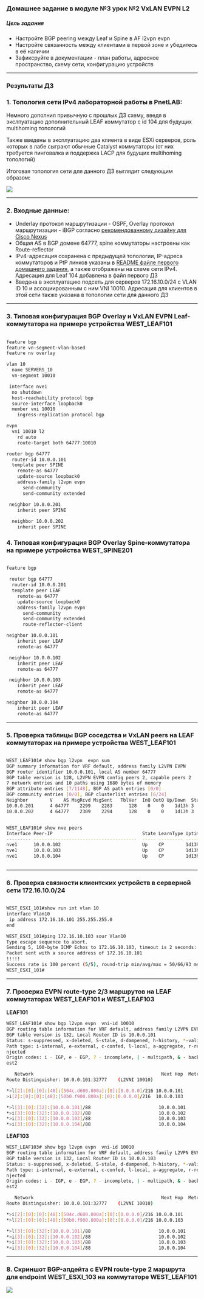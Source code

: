 ### Домашнее задание в модуле №3 урок №2 VxLAN EVPN L2

##### Цель задания
- Настройте BGP peering между Leaf и Spine в AF l2vpn evpn
- Настройте связанность между клиентами в первой зоне и убедитесь в её наличии
- Зафиксруйте в документации - план работы, адресное пространство, схему сети, конфигурацию устройств

---

### Результаты ДЗ

### **1. Топология сети IPv4 лабораторной работы в PnetLAB**:
 
 Немного дополнил привычную с прошлых ДЗ схему, введя в экслпуатацию дополнительный LEAF коммутатор с id 104 для будущих multihoming топологий
 
 Также введены в эксплуатацию два клиента в виде ESXi серверов, роль которых в лабе сыграют обычные Catalyst коммутаторы (от них требуется пинговалка и поддержка LACP для будущих multihoming топологий)
 
 Итоговая топология сети для данного ДЗ выглядит следующим образом:
 
 [<img src="WEST_DC_topology_for_VxLAN.JPG">](https://github.com/R0gerWilco/OTUS_DC/blob/main/Homework/Module3/Lesson02/WEST_DC_topology_for_VxLAN.JPG)


---

### **2. Входные данные**:

- Underlay протокол маршрутизации - OSPF, Overlay протокол маршрутизации - iBGP согласно [рекомендованному дизайну для Cisco Nexus](https://www.cisco.com/c/en/us/td/docs/dcn/whitepapers/cisco-vxlan-bgp-evpn-design-and-implementation-guide.html#IGPvseBGPUnderlay)
- Общая AS в BGP домене 64777, spine коммутаторы настроены как Route-reflector
- IPv4-адресация сохранена с предыдущей топологии,  IP-адреса коммутаторов и PtP линков указаны в [README файле первого домашнего задания](https://github.com/R0gerWilco/OTUS_DC/blob/main/Homework/Module1/Lesson03/README.md), а также отображены на схеме сети  IPv4. Адресация для Leaf 104 добавлена  в файл первого ДЗ
- Введена в эксплуатацию  подсеть для серверов 172.16.10.0/24 c VLAN ID 10 и ассоциированным с ним VNI 10010. Адресация для клиентов в этой сети также указана в топологии сети для данного ДЗ



---
### **3. Типовая конфигурация BGP Overlay и VxLAN EVPN Leaf-коммутатора на примере устройства WEST_LEAF101**
```bash

feature bgp
feature vn-segment-vlan-based
feature nv overlay

vlan 10
  name SERVERS_10
  vn-segment 10010

 interface nve1
  no shutdown
  host-reachability protocol bgp
  source-interface loopback0
  member vni 10010
    ingress-replication protocol bgp

evpn
  vni 10010 l2
    rd auto
    route-target both 64777:10010

router bgp 64777
  router-id 10.0.0.101
  template peer SPINE
    remote-as 64777
    update-source loopback0
    address-family l2vpn evpn
      send-community
      send-community extended

 neighbor 10.0.0.201
    inherit peer SPINE
 
  neighbor 10.0.0.202
    inherit peer SPINE
```

### **4. Типовая конфигурация BGP Overlay Spine-коммутатора на примере устройства WEST_SPINE201**
```bash

feature bgp

 router bgp 64777
  router-id 10.0.0.201
  template peer LEAF
    remote-as 64777
    update-source loopback0
    address-family l2vpn evpn
      send-community
      send-community extended
      route-reflector-client

neighbor 10.0.0.101
    inherit peer LEAF
    remote-as 64777

 neighbor 10.0.0.102
    inherit peer LEAF
    remote-as 64777

 neighbor 10.0.0.103
    inherit peer LEAF
    remote-as 64777

neighbor 10.0.0.104
    inherit peer LEAF
    remote-as 64777
```

---

### **5. Проверка таблицы BGP соседства и VxLAN peers на LEAF коммутаторах на примере устройства WEST_LEAF101**
```bash

WEST_LEAF101# show bgp l2vpn  evpn sum
BGP summary information for VRF default, address family L2VPN EVPN
BGP router identifier 10.0.0.101, local AS number 64777
BGP table version is 128, L2VPN EVPN config peers 2, capable peers 2
7 network entries and 10 paths using 1680 bytes of memory
BGP attribute entries [7/1148], BGP AS path entries [0/0]
BGP community entries [0/0], BGP clusterlist entries [6/24]
Neighbor        V    AS MsgRcvd MsgSent   TblVer  InQ OutQ Up/Down  State/PfxRcd
10.0.0.201      4 64777    2299    2283      128    0    0    1d13h 3                   <----------------------- SPINE 201
10.0.0.202      4 64777    2309    2294      128    0    0    1d13h 3                   <----------------------- SPINE 202


WEST_LEAF101# show nve peers
Interface Peer-IP                                 State LearnType Uptime   Router-Mac       
--------- --------------------------------------  ----- --------- -------- ----------
nve1      10.0.0.102                              Up    CP        1d13h    n/a           <----------------------- LEAF 101
nve1      10.0.0.103                              Up    CP        1d13h    n/a           <----------------------- LEAF 102            
nve1      10.0.0.104                              Up    CP        1d13h    n/a           <----------------------- LEAF 103



```

---

### **6. Проверка связности клиентских устройств в серверной сети 172.16.10.0/24**

```bash

WEST_ESXI_101#show run int vlan 10
interface Vlan10
 ip address 172.16.10.101 255.255.255.0
end

WEST_ESXI_101#ping 172.16.10.103 sour Vlan10
Type escape sequence to abort.
Sending 5, 100-byte ICMP Echos to 172.16.10.103, timeout is 2 seconds:
Packet sent with a source address of 172.16.10.101 
!!!!!
Success rate is 100 percent (5/5), round-trip min/avg/max = 50/66/93 ms
WEST_ESXI_101#

```
---

### **7. Проверка EVPN  route-type 2/3 маршрутов на LEAF коммутаторах  WEST_LEAF101 и WEST_LEAF103**

**LEAF101**

```bash
WEST_LEAF101# show bgp l2vpn evpn  vni-id 10010
BGP routing table information for VRF default, address family L2VPN EVPN
BGP table version is 132, Local Router ID is 10.0.0.101
Status: s-suppressed, x-deleted, S-stale, d-dampened, h-history, *-valid, >-best
Path type: i-internal, e-external, c-confed, l-local, a-aggregate, r-redist, I-i
njected
Origin codes: i - IGP, e - EGP, ? - incomplete, | - multipath, & - backup, 2 - b
est2

   Network                                               Next Hop  Metric LocPrf     Weight Path
Route Distinguisher: 10.0.0.101:32777    (L2VNI 10010)

*>l[2]:[0]:[0]:[48]:[504c.d600.800a]:[0]:[0.0.0.0]/216 10.0.0.101          100      32768 i   <------------Хост WEST_ESXI_101, подключенный к своему порту
>i[2]:[0]:[0]:[48]:[50b0.f900.800a]:[0]:[0.0.0.0]/216  10.0.0.103          100          0 i    <-----------Хост WEST_ESXI_103, подключенный к LEAF 103

*>l[3]:[0]:[32]:[10.0.0.101]/88                         10.0.0.101         100      32768 i   <------------Cвой собственный Loopback
*>i[3]:[0]:[32]:[10.0.0.102]/88                         10.0.0.102         100          0 i   <------------Loopback LEAF 102 
*>i[3]:[0]:[32]:[10.0.0.103]/88                         10.0.0.103         100          0 i   <------------Loopback LEAF 103
*>i[3]:[0]:[32]:[10.0.0.104]/88                         10.0.0.104         100          0 i   <------------Loopback LEAF 104


```

**LEAF103**

```bash
WEST_LEAF103# show bgp l2vpn evpn  vni-id 10010
BGP routing table information for VRF default, address family L2VPN EVPN
BGP table version is 132, Local Router ID is 10.0.0.103
Status: s-suppressed, x-deleted, S-stale, d-dampened, h-history, *-valid, >-best
Path type: i-internal, e-external, c-confed, l-local, a-aggregate, r-redist, I-i
njected
Origin codes: i - IGP, e - EGP, ? - incomplete, | - multipath, & - backup, 2 - b
est2

   Network                                               Next Hop  Metric LocPrf     Weight Path
Route Distinguisher: 10.0.0.101:32777    (L2VNI 10010)

*>i[2]:[0]:[0]:[48]:[504c.d600.800a]:[0]:[0.0.0.0]/216 10.0.0.101         100          0 i    <-----------Хост WEST_ESXI_101, подключенный к LEAF 101
*>l[2]:[0]:[0]:[48]:[50b0.f900.800a]:[0]:[0.0.0.0]/216 10.0.0.103         100      32768 i    <-----------Хост WEST_ESXI_103, подключенный к своему порту

*>l[3]:[0]:[32]:[10.0.0.101]/88                         10.0.0.101        100          0 i   <------------Loopback LEAF 101
*>i[3]:[0]:[32]:[10.0.0.102]/88                         10.0.0.102        100          0 i   <------------Loopback LEAF 102 
*>i[3]:[0]:[32]:[10.0.0.103]/88                         10.0.0.103        100     32768  i   <------------Cвой собственный Loopback
*>i[3]:[0]:[32]:[10.0.0.104]/88                         10.0.0.104        100          0 i   <------------Loopback LEAF 104

```
---

### **8. Скриншот BGP-апдейта с EVPN  route-type 2 маршрута для endpoint WEST_ESXI_103  на коммутаторе  WEST_LEAF101**

 [<img src="BGP_update_reachable_route.JPG">](https://github.com/R0gerWilco/OTUS_DC/blob/main/Homework/Module3/Lesson02/BGP_update_reachable_route.JPG)




